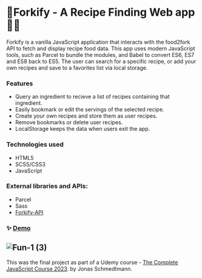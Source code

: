 # 🌱Forkify - A Recipe Finding Web app 🥣🍴
Forkify is a vanilla JavaScript application that interacts with the food2fork API to fetch and display recipe food data. This app uses modern JavaScript tools, such as Parcel to bundle the modules, and Babel to convert ES6, ES7 and ES8 back to ES5. The user can search for a specific recipe, or add your own recipes and save to a favorites list via local storage.
### Features
- Query an ingredient to recieve a list of recipes containing that ingredient.
- Easily bookmark or edit the servings of the selected recipe.
- Create your own recipes and store them as user recipes.
- Remove bookmarks or delete user recipes.
- LocalStorage keeps the data when users exit the app.
### Technologies used
* HTML5
* SCSS/CSS3
* JavaScript
### External libraries and APIs:
* Parcel
* Sass
* [Forkify-API](https://forkify-api.herokuapp.com/v2)
### ✨ [Demo](https://forkify-recipe7.netlify.app/)
![Fun-1 (3)](https://github.com/one-way7/forkify/assets/121254183/ca7cbfba-4b06-4cf7-878d-2efba2c29889)
---
This was the final project as part of a Udemy course - [The Complete JavaScript Course 2023](https://www.udemy.com/course/the-complete-javascript-course/). by Jonas Schmedtmann.
